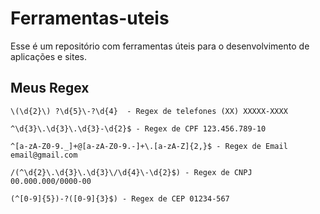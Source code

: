 # Ferramentas-uteis

Esse é um repositório com ferramentas úteis para o desenvolvimento de aplicações e sites. 

## Meus Regex 
```
\(\d{2}\) ?\d{5}\-?\d{4}  - Regex de telefones (XX) XXXXX-XXXX

^\d{3}\.\d{3}\.\d{3}-\d{2}$ - Regex de CPF 123.456.789-10

^[a-zA-Z0-9._]+@[a-zA-Z0-9.-]+\.[a-zA-Z]{2,}$ - Regex de Email email@gmail.com

/(^\d{2}\.\d{3}\.\d{3}\/\d{4}\-\d{2}$) - Regex de CNPJ 00.000.000/0000-00

(^[0-9]{5})-?([0-9]{3}$) - Regex de CEP 01234-567

```
